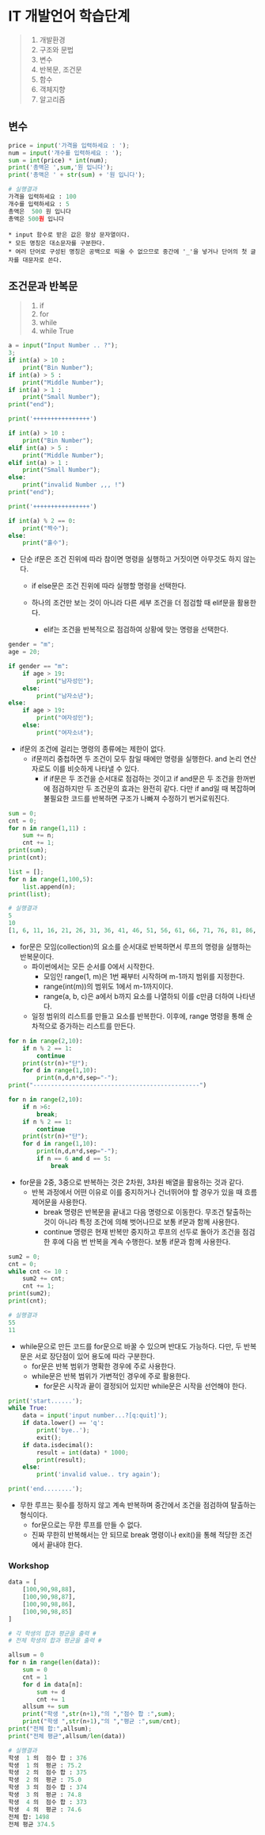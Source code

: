 # IT 개발언어 학습단계

> 1. 개발환경
> 2. 구조와 문법
> 3. 변수
> 4. 반복문, 조건문 
> 5. 함수
> 6. 객체지향
> 7. 알고리즘



## 변수

```python
price = input('가격을 입력하세요 : ');
num = input('개수를 입력하세요 : ');
sum = int(price) * int(num);
print('총액은 ',sum,'원 입니다');
print('총액은 ' + str(sum) + '원 입니다');

# 실행결과
가격을 입력하세요 : 100
개수를 입력하세요 : 5
총액은  500 원 입니다
총액은 500원 입니다
```

	* input 함수로 받은 값은 항상 문자열이다.
	* 모든 명칭은 대소문자를 구분한다.
	* 여러 단어로 구성된 명칭은 공백으로 띄울 수 없으므로 중간에 '_'을 넣거나 단어의 첫 글자를 대문자로 쓴다.



## 조건문과 반복문

> 1. if
> 2. for
> 3. while
> 4. while True



```python
a = input("Input Number .. ?");
3;
if int(a) > 10 :
    print("Bin Number");
if int(a) > 5 :
    print("Middle Number");
if int(a) > 1 :
    print("Small Number");
print("end");

print('++++++++++++++++')

if int(a) > 10 :
    print("Bin Number");
elif int(a) > 5 :
    print("Middle Number");
elif int(a) > 1 :
    print("Small Number");
else:
    print("invalid Number ,,, !")
print("end");

print('++++++++++++++++')

if int(a) % 2 == 0:
    print("짝수");
else:
    print("홀수");
```

 * 단순 if문은 조건 진위에 따라 참이면 명령을 실행하고 거짓이면 아무것도 하지 않는다.

   	*  if else문은 조건 진위에 따라 실행할 명령을 선택한다.

   * 하나의 조건만 보는 것이 아니라 다른 세부 조건을 더 점검할 때 elif문을 활용한다.
     * elif는 조건을 반복적으로 점검하여 상황에 맞는 명령을 선택한다.

```python
gender = "m";
age = 20;

if gender == "m":
    if age > 19:
        print("남자성인");
    else:
        print("남자소년");
else:
    if age > 19:
        print("여자성인");
    else:
        print("여자소녀");
```

*  if문의 조건에 걸리는 명령의 종류에는 제한이 없다.
   *  if문끼리 중첩하면 두 조건이 모두 참일 때에만 명령을 실행한다. and 논리 연산자로도 이를 비슷하게 나타낼 수 있다.
      *  if if문은 두 조건을 순서대로 점검하는 것이고 if and문은 두 조건을 한꺼번에 점검하지만 두 조건문의 효과는 완전히 같다. 다만 if and일 때 복잡하며 불필요한 코드를 반복하면 구조가 나빠져 수정하기 번거로워진다.

```python
sum = 0;
cnt = 0;
for n in range(1,11) :
    sum += n;
    cnt += 1;
print(sum);
print(cnt);

list = [];
for n in range(1,100,5):
    list.append(n);
print(list);

# 실행결과
5
10
[1, 6, 11, 16, 21, 26, 31, 36, 41, 46, 51, 56, 61, 66, 71, 76, 81, 86, 91, 96]
```

 * for문은 모임(collection)의 요소를 순서대로 반복하면서 루프의 명령을 실행하는 반복문이다.
    * 파이썬에서는 모든 순서를 0에서 시작한다.
      	* 모임인 range(1, m)은 1번 째부터 시작하며 m-1까지 범위를 지정한다.
      	*  range(int(m))의 범위도 1에서 m-1까지이다.
      	*  range(a, b, c)은 a에서 b까지 요소를 나열하되 이를 c만큼 더하여 나타낸다. 
	* 일정 범위의 리스트를 만들고 요소를 반복한다. 이후에, range 명령을 통해 순차적으로 증가하는 리스트를 만든다.

```python
for n in range(2,10):
    if n % 2 == 1:
        continue
    print(str(n)+"단");
    for d in range(1,10):
        print(n,d,n*d,sep="-");
print("-----------------------------------------------")

for n in range(2,10):
    if n >6:
        break;
    if n % 2 == 1:
        continue
    print(str(n)+"단");
    for d in range(1,10):
        print(n,d,n*d,sep="-");
        if n == 6 and d == 5:
            break
```

 * for문을 2중, 3중으로 반복하는 것은 2차원, 3차원 배열을 활용하는 것과 같다.
    * 반복 과정에서 어떤 이유로 이를 중지하거나 건너뛰어야 할 경우가 있을 때 흐름 제어문을 사용한다.
      	* break 명령은 반복문을 끝내고 다음 명령으로 이동한다. 무조건 탈출하는 것이 아니라 특정 조건에 의해 벗어나므로 보통 if문과 함께 사용한다.
      	* continue 명령은 현재 반복만 중지하고 루프의 선두로 돌아가 조건을 점검한 후에 다음 번 반복을 계속 수행한다. 보통 if문과 함께 사용한다.

```python
sum2 = 0;
cnt = 0;
while cnt <= 10 :
    sum2 += cnt;
    cnt += 1;
print(sum2);
print(cnt);

# 실행결과
55
11
```

 * while문으로 만든 코드를 for문으로 바꿀 수 있으며 반대도 가능하다. 다만, 두 반복문은 서로 장단점이 있어 용도에 따라 구분한다.
   	* for문은 반복 범위가 명확한 경우에 주로 사용한다.
    * while문은 반복 범위가 가변적인 경우에 주로 활용한다.
      	* for문은 시작과 끝이 결정되어 있지만 while문은 시작을 선언해야 한다.

```python
print('start......');
while True:
    data = input('input number...?[q:quit]');
    if data.lower() == 'q':
        print('bye..');
        exit();
    if data.isdecimal():
        result = int(data) * 1000;
        print(result);
    else:
        print('invalid value.. try again');

print('end........');
```

 * 무한 루프는 횟수를 정하지 않고 계속 반복하며 중간에서 조건을 점검하여 탈출하는 형식이다.
   	* for문으로는 무한 루프를 만들 수 없다.
   	* 진짜 무한히 반복해서는 안 되므로 break 명령이나 exit()을 통해 적당한 조건에서 끝내야 한다.

### Workshop

```python
data = [
    [100,90,98,88],
    [100,90,98,87],
    [100,90,98,86],
    [100,90,98,85]
]

# 각 학생의 합과 평균을 출력 #
# 전체 학생의 합과 평균을 출력 #

allsum = 0
for n in range(len(data)):
    sum = 0
    cnt = 1
    for d in data[n]:
        sum += d
        cnt += 1
    allsum += sum
    print("학생 ",str(n+1),"의 ","점수 합 :",sum);
    print("학생 ",str(n+1),"의 ","평균 :",sum/cnt);
print("전체 합:",allsum);
print("전체 평균",allsum/len(data))

# 실행결과
학생  1 의  점수 합 : 376
학생  1 의  평균 : 75.2
학생  2 의  점수 합 : 375
학생  2 의  평균 : 75.0
학생  3 의  점수 합 : 374
학생  3 의  평균 : 74.8
학생  4 의  점수 합 : 373
학생  4 의  평균 : 74.6
전체 합: 1498
전체 평균 374.5
```

